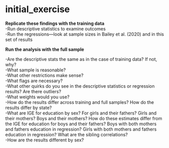 # initial_exercise

**Replicate these findings with the training data**  
-Run descriptive statistics to examine outcomes  
-Run the regressions—look at sample sizes in Bailey et al. (2020) and in this set of results  

**Run the analysis with the full sample**  

-Are the descriptive stats the same as in the case of training data? If not, why?  
-What sample is reasonable?  
-What other restrictions make sense?  
-What flags are necessary?  
-What other quirks do you see in the descriptive statistics or regression results? Are there outliers?  
-What weights would you use?  
-How do the results differ across training and full samples? How do the results differ by state?  
-What are IGE for education by sex? For girls and their fathers? Girls and their mothers? Boys and their mothers? How do these estimates differ from the IGE for education for boys and their fathers? Boys with both mothers and fathers education in regression? Girls with both mothers and fathers education in regression? What are the sibling correlations?  
-How are the results different by sex?  
